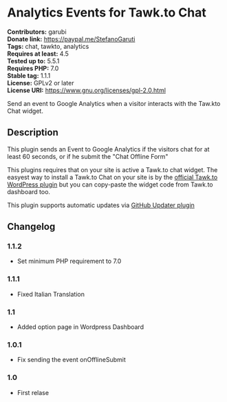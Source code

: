 # Analytics Events for Tawk.to Chat #
**Contributors:** garubi  
**Donate link:** https://paypal.me/StefanoGaruti  
**Tags:** chat, tawkto, analytics  
**Requires at least:** 4.5  
**Tested up to:** 5.5.1  
**Requires PHP:** 7.0  
**Stable tag:** 1.1.1  
**License:** GPLv2 or later  
**License URI:** https://www.gnu.org/licenses/gpl-2.0.html  

Send an event to Google Analytics when a visitor interacts with the Taw.kto Chat widget.

## Description ##

This plugin sends an Event to Google Analytics if the visitors chat for at least 60 seconds, or if he submit the "Chat Offline Form"

This plugins requires that on your site is active a Tawk.to chat widget. The easyest way to install a Tawk.to Chat on your site is by the [official Tawk.to WordPress plugin](https://it.wordpress.org/plugins/tawkto-live-chat/) but you can copy-paste the widget code from Tawk.to dashboard too.

This plugin supports automatic updates via [GitHub Updater plugin](https://github.com/afragen/github-updater)

## Changelog ##

### 1.1.2 ###
* Set minimum PHP requirement to 7.0

### 1.1.1 ###
* Fixed Italian Translation

### 1.1 ###
* Added option page in Wordpress Dashboard

### 1.0.1 ###
* Fix sending the event onOfflineSubmit

### 1.0 ###
* First relase
